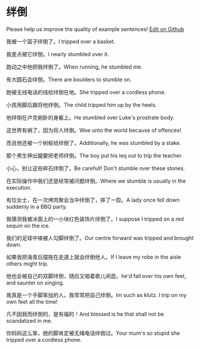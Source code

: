 # 绊倒

Please help us improve the quality of example sentences! [Edit on Github](https://github.com/jiyushe/jiyu-example-sentence-source/blob/main/chinese/bandao_2.md)

<p><span class="chinese">我被一个篮子绊倒了。</span><span class="english">I tripped over a basket.</span></p>

<p><span class="chinese">我差点被它绊倒。</span><span class="english">I nearly stumbled over it.</span></p>

<p><span class="chinese">跑动之中他把我绊倒了。</span><span class="english">When running, he stumbled me.</span></p>

<p><span class="chinese">有大圆石会绊倒。</span><span class="english">There are boulders to stumble on.</span></p>

<p><span class="chinese">她被无线电话的线给绊倒在地。</span><span class="english">She tripped over a cordless phone.</span></p>

<p><span class="chinese">小孩用脚后跟将他绊倒。</span><span class="english">The child tripped him up by the heels.</span></p>

<p><span class="chinese">他绊倒在卢克俯卧的身躯上。</span><span class="english">He stumbled over Luke's prostrate body.</span></p>

<p><span class="chinese">这世界有祸了，因为将人绊倒。</span><span class="english">Woe unto the world because of offences!</span></p>

<p><span class="chinese">而且他还被一个树桩给绊倒了。</span><span class="english">Additionally, he was stumbled by a stake.</span></p>

<p><span class="chinese">那个男生伸出腿要把老师绊倒。</span><span class="english">The boy put his leq out to trip the teacher.</span></p>

<p><span class="chinese">小心，别让这些碎石绊倒了。</span><span class="english">Be carefull! Don't stumble over these stones.</span></p>

<p><span class="chinese">在实际操作中我们还是经常被问题绊倒。</span><span class="english">Where we stumble is usually in the execution.</span></p>

<p><span class="chinese">有位女士，在一次烤肉聚会当中绊倒了，摔了一跤。</span><span class="english">A lady once fell down suddenly in a BBQ party.</span></p>

<p><span class="chinese">我猜测我被冰面上的一小块红色装饰片绊倒了。</span><span class="english">I suppose I tripped on a red sequin on the ice.</span></p>

<p><span class="chinese">我们的足球中锋被人勾脚绊倒了。</span><span class="english">Our centre forward was tripped and brought down.</span></p>

<p><span class="chinese">如果我把海青后摆拖在走道上就会绊倒他人。</span><span class="english">If I leave my robe in the aisle others might trip.</span></p>

<p><span class="chinese">他也会被自己的双脚绊倒，随后又唱着歌儿闲逛。</span><span class="english">he'd fall over his own feet, and saunter on singing.</span></p>

<p><span class="chinese">我真是一个手脚笨拙的人。我常常把自己绊倒。</span><span class="english">Im such as klutz. I trip on my own feet all the time!</span></p>

<p><span class="chinese">凡不因我而绊倒的，是有福的！</span><span class="english">And blessed is he that shall not be scandalized in me.</span></p>

<p><span class="chinese">你妈妈这么笨，她的脚肯定被无绳电话绊倒过。</span><span class="english">Your mum's so stupid she tripped over a cordless phone.</span></p>

